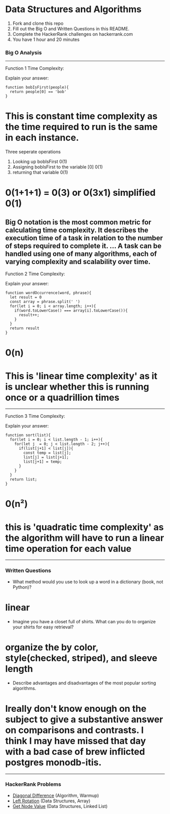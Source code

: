 # Data Structures and Algorithms

1. Fork and clone this repo
2. Fill out the Big O and Written Questions in this README.
3. Complete the HackerRank challenges on hackerrank.com
4. You have 1 hour and 20 minutes


### Big O Analysis

---
Function 1 Time Complexity:

Explain your answer:
```
function bobIsFirst(people){
  return people[0] == 'bob'
}
```

# This is constant time complexity as the time required to run is the same in each instance.
Three seperate operations
1. Looking up bobIsFirst 0(1)
2. Assigning bobIsFirst  to the variable [0] 0(1)
3. returning that variable 0(1)
# 0(1+1+1) = 0(3) or 0(3x1) simplified 0(1)

Big O notation is the most common metric for calculating time complexity. It describes the execution time of a task in relation to the number of steps required to complete it. ... A task can be handled using one of many algorithms, each of varying complexity and scalability over time.
---
Function 2 Time Complexity:

Explain your answer:
```
function wordOccurrence(word, phrase){
  let result = 0
  const array = phrase.split(' ')
  for(let i = 0; i < array.length; i++){
    if(word.toLowerCase() === array[i].toLowerCase()){
      result++;
    }
  }
  return result
}
```
# 0(n)
# This is 'linear time complexity' as it is unclear whether this is running once or a quadrillion times

---
Function 3 Time Complexity:

Explain your answer:
```
function sort(list){
  for(let i = 0; i < list.length - 1; i++){
    for(let j  = 0; j < list.length - 2; j++){
      if(list[j+1] < list[j]){
        const temp = list[j];
        list[j] = list[j+1];
        list[j+1] = temp;
      }
    }
  }
  return list;
}
```
#  0(n²)
# this is 'quadratic time complexity' as the algorithm will have to run a linear time operation for each value

---

### Written Questions

- What method would you use to look up a word in a dictionary (book, not Python)?

# linear

- Imagine you have a closet full of shirts. What can you do to organize your shirts for easy retrieval?

# organize the by color, style(checked, striped), and sleeve length


- Describe advantages and disadvantages of the most popular sorting algorithms.

# Ireally don't know enough on the subject to give a substantive answer on comparisons and contrasts. I think I may have missed that day with a bad case of brew inflicted postgres monodb-itis.

---

### HackerRank Problems

- [Diagonal Difference](https://www.hackerrank.com/challenges/diagonal-difference/problem) (Algorithm, Warmup)
- [Left Rotation](https://www.hackerrank.com/challenges/array-left-rotation/problem) (Data Structures, Array)
- [Get Node Value](https://www.hackerrank.com/challenges/get-the-value-of-the-node-at-a-specific-position-from-the-tail) (Data Structures, Linked List)
